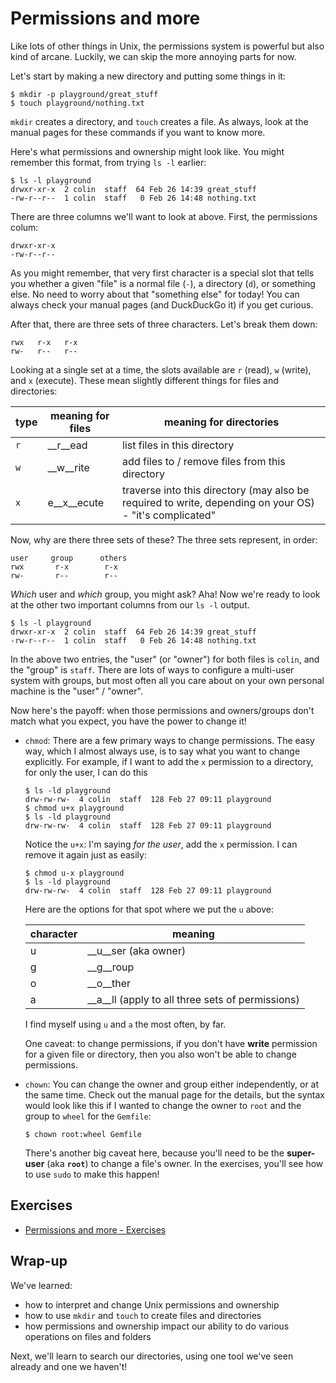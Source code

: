 # Permissions and more

Like lots of other things in Unix, the permissions system is powerful but also kind of arcane.
Luckily, we can skip the more annoying parts for now.

Let's start by making a new directory and putting some things in it:

```shell
$ mkdir -p playground/great_stuff
$ touch playground/nothing.txt
```

`mkdir` creates a directory, and `touch` creates a file.
As always, look at the manual pages for these commands if you want to know more.

Here's what permissions and ownership might look like.
You might remember this format, from trying `ls -l` earlier:

```shell
$ ls -l playground
drwxr-xr-x  2 colin  staff  64 Feb 26 14:39 great_stuff
-rw-r--r--  1 colin  staff   0 Feb 26 14:48 nothing.txt
```

There are three columns we'll want to look at above.
First, the permissions colum:

```shell
drwxr-xr-x
-rw-r--r--
```

As you might remember, that very first character is a special slot that tells you whether a given "file" is a normal file (`-`), a directory (`d`), or something else.
No need to worry about that "something else" for today!
You can always check your manual pages (and DuckDuckGo it) if you get curious.

After that, there are three sets of three characters.
Let's break them down:

```shell
rwx   r-x   r-x
rw-   r--   r--
```

Looking at a single set at a time, the slots available are `r` (read), `w` (write), and `x` (execute).
These mean slightly different things for files and directories:

| type | meaning for files | meaning for directories |
|---|---|---|
| `r` | __r__ead | list files in this directory |
| `w` | __w__rite | add files to / remove files from this directory |
| `x` | e__x__ecute | traverse into this directory (may also be required to write, depending on your OS) - "it's complicated" |

Now, why are there three sets of these?
The three sets represent, in order:

```shell
user     group      others
rwx       r-x        r-x
rw-       r--        r--
```

*Which* user and *which* group, you might ask?
Aha!
Now we're ready to look at the other two important columns from our `ls -l` output.

```shell
$ ls -l playground
drwxr-xr-x  2 colin  staff  64 Feb 26 14:39 great_stuff
-rw-r--r--  1 colin  staff   0 Feb 26 14:48 nothing.txt
```

In the above two entries, the "user" (or "owner") for both files is `colin`, and the "group" is `staff`.
There are lots of ways to configure a multi-user system with groups, but most often all you care about on your own personal machine is the "user" / "owner".

Now here's the payoff: when those permissions and owners/groups don't match what you expect, you have the power to change it!

- `chmod`: There are a few primary ways to change permissions.
  The easy way, which I almost always use, is to say what you want to change explicitly.
  For example, if I want to add the `x` permission to a directory, for only the user, I can do this

  ```shell
  $ ls -ld playground
  drw-rw-rw-  4 colin  staff  128 Feb 27 09:11 playground
  $ chmod u+x playground
  $ ls -ld playground
  drw-rw-rw-  4 colin  staff  128 Feb 27 09:11 playground
  ```

  Notice the `u+x`: I'm saying *for the user*, add the `x` permission.
  I can remove it again just as easily:

  ```shell
  $ chmod u-x playground
  $ ls -ld playground
  drw-rw-rw-  4 colin  staff  128 Feb 27 09:11 playground
  ```

  Here are the options for that spot where we put the `u` above:

  | character | meaning |
  |---|---|
  | u | __u__ser (aka owner) |
  | g | __g__roup |
  | o | __o__ther |
  | a | __a__ll (apply to all three sets of permissions) |

  I find myself using `u` and `a` the most often, by far.

  One caveat: to change permissions, if you don't have __write__ permission for a given file or directory, then you also won't be able to change permissions.


- `chown`: You can change the owner and group either independently, or at the same time.
  Check out the manual page for the details, but the syntax would look like this if I wanted to change the owner to `root` and the group to `wheel` for the `Gemfile`:

   ```shell
   $ chown root:wheel Gemfile
   ```

   There's another big caveat here, because you'll need to be the __super-user__ (aka __`root`__) to change a file's owner.
   In the exercises, you'll see how to use `sudo` to make this happen!



## Exercises

- [Permissions and more - Exercises](./exercises/04_permissions_and_more_exercises.md)


## Wrap-up

We've learned:

- how to interpret and change Unix permissions and ownership
- how to use `mkdir` and `touch` to create files and directories
- how permissions and ownership impact our ability to do various operations on files and folders

Next, we'll learn to search our directories, using one tool we've seen already and one we haven't!

[xkcd_sudo]: https://www.xkcd.com/149/
